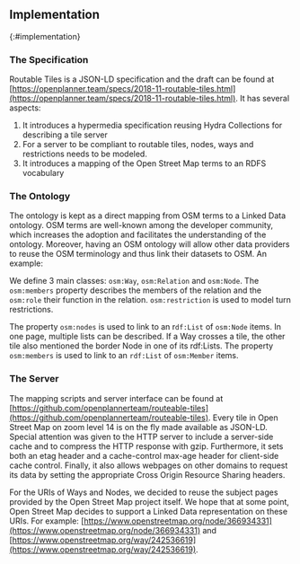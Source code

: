 ## Implementation
{:#implementation}

### The Specification

Routable Tiles is a JSON-LD specification and the draft can be found at [https://openplanner.team/specs/2018-11-routable-tiles.html](https://openplanner.team/specs/2018-11-routable-tiles.html).
It has several aspects:

 1. It introduces a hypermedia specification reusing Hydra Collections for describing a tile server
 2. For a server to be compliant to routable tiles, nodes, ways and restrictions needs to be modeled.
 3. It introduces a mapping of the Open Street Map terms to an RDFS vocabulary

### The Ontology

The ontology is kept as a direct mapping from OSM terms to a Linked Data ontology. 
OSM terms are well-known among the developer community, 
which increases the adoption and facilitates the understanding of the ontology. 
Moreover, having an OSM ontology will allow other data providers 
to reuse the OSM terminology and thus link their datasets to OSM. An example:

We define 3 main classes: <code>osm:Way</code>, <code>osm:Relation</code> and <code>osm:Node</code>.
The <code>osm:members</code> property describes the members of the relation and the <code>osm:role</code> their function in the relation.
<code>osm:restriction</code> is used to model turn restrictions.

The property <code>osm:nodes</code> is used to link to an r<code>df:List</code> of <code>osm:Node</code> items.
In one page, multiple lists can be described.
If a Way crosses a tile, the other tile also mentioned the border Node in one of its rdf:Lists.
The property <code>osm:members</code> is used to link to an <code>rdf:List</code> of <code>osm:Member</code> items.

### The Server

The mapping scripts and server interface can be found at [https://github.com/openplannerteam/routeable-tiles](https://github.com/openplannerteam/routeable-tiles).
Every tile in Open Street Map on zoom level 14 is on the fly made available as JSON-LD.
Special attention was given to the HTTP server to include a server-side cache and to compress the HTTP response with gzip.
Furthermore, it sets both an etag header and a cache-control max-age header for client-side cache control.
Finally, it also allows webpages on other domains to request its data by setting the appropriate Cross Origin Resource Sharing headers.

<!--Due to [a recent change in the WhatWG fetch specification](https://github.com/whatwg/fetch/issues/862), there is also a need for supporting the OPTIONS method, that specifically allows all headers in its response.-->

For the URIs of Ways and Nodes, we decided to reuse the subject pages provided by the Open Street Map project itself.
We hope that at some point, Open Street Map decides to support a Linked Data representation on these URIs.
For example: [https://www.openstreetmap.org/node/366934331](https://www.openstreetmap.org/node/366934331) and [https://www.openstreetmap.org/way/242536619](https://www.openstreetmap.org/way/242536619).
